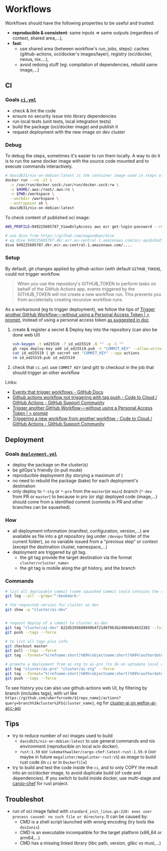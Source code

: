 # Workflows

Workflows should have the following properties to be useful and trusted:

- **reproducible & consistent**: same inputs => same outputs (regardless of context, shared area,...),
- **fast**:
  - use shared area (between workflow's run, jobs, steps): caches (github-actions, oci/docker's images/layer), registry (oci/docker, nexus, nix....),
  - avoid redoing stuff (eg: compilation of dependencies, rebuild same image,...)

## CI

### Goals [`ci.yml`](./ci.yml)

- check & lint the code
- ensure no security issue into library dependencies
- run local tests (unit tests, local integration tests)
- build the package (oci/docker image) and publish it
- request deployment with the new image on dev cluster

### Debug

To debug the steps, sometimes it's easier to run them locally. A way to do it is to run the same docker image with the source code mounted and to execute commands interactively.

```sh
# davidb31/nix-on-debian:latest is the container image used in steps of ci.yml
docker run --rm -it \
  -v /var/run/docker.sock:/var/run/docker.sock:rw \
  -v $HOME/.aws:/root/.aws:ro \
  -v $PWD:/workspace \
  --workdir /workspace \
  --entrypoint sh \
  davidb31/nix-on-debian:latest
```

To check content of published oci image:

```sh
AWS_PROFILE=949225605787_ViewOnlyAccess aws ecr get-login-password --region eu-central-1 | docker login --username AWS --password-stdin 949225605787.dkr.ecr.eu-central-1.amazonaws.com

# use dive from https://github.com/wagoodman/dive
# eg dive 949225605787.dkr.ecr.eu-central-1.amazonaws.com/acc-api@sha256:15c433a8efd74e1b996109d32c6d7010d5fb828da6a5214db92bbe7bc7e8c9fe
dive 949225605787.dkr.ecr.eu-central-1.amazonaws.com/....
```

### Setup

By default, git changes applied by github-action (with default `GITHUB_TOKEN`), could not trigger workflow.

> When you use the repository's GITHUB_TOKEN to perform tasks on behalf of the GitHub Actions app, events triggered by the GITHUB_TOKEN will not create a new workflow run. This prevents you from accidentally creating recursive workflow runs.

As a workaround (eg to trigger deployment), we follow the tips of [Trigger another GitHub Workflow — without using a Personal Access Token | > prompt](https://medium.com/prompt/trigger-another-github-workflow-without-using-a-personal-access-token-f594c21373ef), instead of using a personal access token [as suggested in doc](https://docs.github.com/en/actions/reference/events-that-trigger-workflows#triggering-new-workflows-using-a-personal-access-token)

1. create & register a secret & Deploy key into the repository (can also be done web UI)

    ```sh
    ssh-keygen -t ed25519 -f id_ed25519 -N "" -q -C ""
    gh repo deploy-key add id_ed25519.pub -t "COMMIT_KEY" --allow-write
    cat id_ed25519 | gh secret set "COMMIT_KEY" --app actions
    rm id_ed25519.pub id_ed25519
    ```

2. check that `ci.yml` use `COMMIT_KEY` (and git) to checkout in the job that should trigger an other workflow

Links:

- [Events that trigger workflows - GitHub Docs](https://docs.github.com/en/actions/reference/events-that-trigger-workflows#triggering-new-workflows-using-a-personal-access-token)
- [Github actions workflow not triggering with tag push - Code to Cloud / GitHub Actions - GitHub Support Community](https://github.community/t/github-actions-workflow-not-triggering-with-tag-push/17053)
- [Trigger another GitHub Workflow — without using a Personal Access Token | > prompt](https://medium.com/prompt/trigger-another-github-workflow-without-using-a-personal-access-token-f594c21373ef)
- [Triggering a new workflow from another workflow - Code to Cloud / GitHub Actions - GitHub Support Community](https://github.community/t/triggering-a-new-workflow-from-another-workflow/16250)

## Deployment

### Goals [`deployment.yml`](./deployment.yml)

- deploy the package on the cluster(s)
- be gitOps's friendly (in pull mode)
- reproducible deployment (by storying a maximum of )
- no need to rebuild the package (bake) for each deployment's destination
- only deploy to `*-stg` or `*-pro` from the `master`(or `main`) branch (`*-dev` from PR or `master`) to because in pro (or stg) deployed code (image,...) should come from a identified commit (commits in PR and other branches can be squashed).

### How

- all deployment information (manifest, configuration, version,...) are available as file into a git repository (eg under `/devops` folder of the current folder), so no variable issued from a "previous step" or context (except the destination cluster, namespace,...)
- deployment are triggered by git tag.
  - the git tag provide the target destination via the format `cluster/<cluster_name>`
  - the git tag is mobile along the git history, and the branch

### Commands

```sh
# list all deployable commit (some squashed commit could contains the commit)
git log --all --grep='^:bookmark:'

# the requested version for cluster ai-dev
git show -q "cluster/ai-dev"


# request deploy of a commit to cluster ai-dev
git tag "cluster/ai-dev" 622d5355688949b4f21d6f0b3b240846b4632383 --force
git push --tags --force

# to list all tags plus info
git checkout master
git pull --tags --force
git tag --format="%(refname:short)%09%(objectname:short)%09%(authordate)%09%(authorname)%09%(subject)"

# promote a deployment from ai-stg to ai-pro (to do on uptodate local code `git pull --tags --force`)
git tag "cluster/ai-pro" "cluster/ai-stg" --force
git tag --format="%(refname:short)%09%(objectname:short)%09%(authordate)%09%(authorname)%09%(subject)"
git push --tags --force
```

To see history you can also use github-actions web UI, by filtering by branch (includes tags), with url like `https://github.com/uberforcede/${repo_name}/actions?query=branch%3Acluster%2F${cluster_name}`, eg for [cluster-ai on wefox-ai-acc-api](https://github.com/uberforcede/wefox-ai-acc-api/actions?query=branch%3Acluster%2Fai-pro)

## Tips

- try to reduce number of oci images used to build
  - `davidb31/nix-on-debian:latest` to use general commands and nix environment (reproducible on local w/o docker).
  - `rust:1.59` xor `lukemathwalker/cargo-chef:latest-rust-1.59.0` (xor maybe in future `megalinter/megalinter-rust:v5`) as image to build rust code (in `ci` or in `Dockerfile`)
- try to build and test the code inside the `ci`, and to only COPY the result into an oci/docker image, to avoid duplicate build (of code and dependencies). If you switch to build inside docker, use multi-stage and
[cargo-chef](https://crates.io/crates/cargo-chef) for rust project.

## Troubleshot

- run of oci image failed with `standard_init_linux.go:228: exec user process caused: no such file or directory`. It can be caused by:
  - CMD is a shell script launched with wrong encoding (try tools like `dos2unix`)
  - CMD is an executable incompatible for the target platform (x86_64 or arm64,...)
  - CMD has a missing linked library (libc path, version, glibc vs musl,...)
